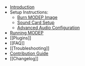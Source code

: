 * [Introduction](index)
* Setup Instructions:
  * [Burn MODEP Image](burn-modep-image)
  * [Sound Card Setup](sound-card-setup)
  * [Advanced Audio Configuration](Advanced-Audio-Configuration)
* [Running MODEP](Running-MODEP)
* [[Plugins]]
* [[FAQ]]
* [[Troubleshooting]]
* [Contribution Guide](Contribution-Guide)
* [[Changelog]]